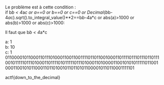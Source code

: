 Le problème est à cette condition : <br />
if b*b < 4*a*c or a==0 or b==0 or c==0 or Decimal(b*b-4*a*c).sqrt().to_integral_value()**2==b*b-4*a*c or abs(a)>1000 or abs(b)>1000 or abs(c)>1000:

Il faut que b*b < 4*a*c <br />

a: 1 <br />
b: 10 <br />
c: 1 <br />
01100001011000110111010001100110011110110110010001101111011101110110111001011111011101000110111101011111011101000110100001100101010111110110010001100101011000110110100101101101011000010110110001111101 <br />


actf{down_to_the_decimal}
